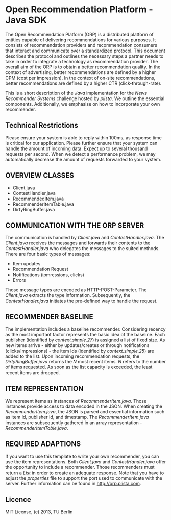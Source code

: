 Open Recommendation Platform - Java SDK
=======================================
The Open Recommendation Platform (ORP) is a distributed platform of entities capable of delivering recommendations for various purposes. It consists of recommendation providers and recommendation consumers that interact and communicate over a standardized protocol. This document describes the protocol and outlines the necessary steps a partner needs to take in order to integrate a technology as recommendation provider. The overall aim of the ORP is to obtain a better recommendation quality. In the context of advertising, better recommendations are defined by a higher CPM (cost per impression). In the context of on-site recommendations, better recommendations are defined by a higher CTR (click-through-rate).

This is a short description of the *Java* implementation for the *News Recommender Systems* challenge hosted by *plista*. We outline the essential components. Additionally, we emphasise on how to incorporate your own recommender.

Technical Restrictions
----------------------
Please ensure your system is able to reply within 100ms, as response time is critical for our application. Please further ensure that your system can handle the amount of incoming data. Expect up to several thousand requests per second. When we detect a performance problem, we may automatically decrease the amount of requests forwarded to your system.

OVERVIEW CLASSES
----------------

+ Client.java
+ ContestHandler.java
+ RecommendedItem.java
+ RecommenderItemTable.java
+ DirtyRingBuffer.java

COMMUNICATION WITH THE ORP SERVER
---------------------------------

The communication is handled by *Client.java* and *ContestHandler.java*. The *Client.java* receives the messages and forwards their contents to the *ContestHandler.java* who delegates the messages to the suited methods. There are four basic types of messages:

+ Item updates
+ Recommendation Request
+ Notifications (ipmressions, clicks)
+ Errors

Those message types are encoded as HTTP-POST-Parameter. The *Client.java* extracts the type information. Subsequently, the *ContestHandler.java* initiates the pre-defined way to handle the request.

RECOMMENDER BASELINE
--------------------

The implementation includes a baseline recommender. Considering recency as the most important factor represents the basic idea of the baseline. Each publisher (identified by *context.simple.27*) is assigned a list of fixed size. As new items arrive - either by updates/creates or through notifications (clicks/impressions) - the item Ids (identified by *context.simple.25*) are added to the list. Upon incoming recommendation requests, the *DirtyRingBuffer.java* returns the *N* most recent items. *N* refers to the number of items requested. As soon as the list capacity is exceeded, the least recent items are dropped.

ITEM REPRESENTATION
-------------------

We represent items as instances of *RecommenderItem.java*. Those instances provide access to data encoded in the JSON. When creating the *RecommenderItem.java*, the JSON is parsed and essential information such as item Id, publisher Id, and timestamp. The *RecommenderItem.java* instances are subsequently gathered in an array representation - *RecommenderItemTable.java*.

REQUIRED ADAPTIONS
------------------

If you want to use this template to write your own recommender, you can use the item representations. Both *Client.java* and *ContestHandler.java* offer the opportunity to include a recommender. Those recommenders must return a *List<Long>* in order to create an adequate response. Note that you have to adjust the *properties* file to support the port used to communicate with the server. Further information can be found in <http://orp.plista.com>.

Licence
----------

MIT License, (c) 2013, TU Berlin
